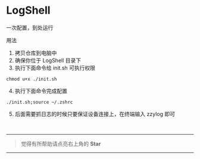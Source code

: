 # LogShell

一次配置，到处运行

用法

1. 拷贝仓库到电脑中
2. 确保你位于 LogShell 目录下
3. 执行下面命令给 init.sh 可执行权限

```
chmod u+x ./init.sh
```

4. 执行下面命令完成配置

```
./init.sh;source ~/.zshrc
```
5. 后面需要抓日志的时候只要保证设备连接上，在终端输入 zzylog 即可  
<br/>
<hr/>  

> 觉得有所帮助请点亮右上角的 **Star**  

<hr/>  
